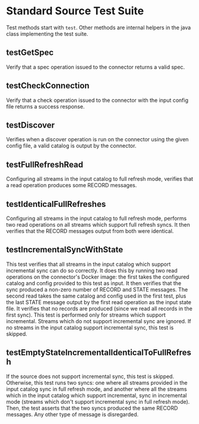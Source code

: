 # Standard Source Test Suite

Test methods start with `test`. Other methods are internal helpers in the java class implementing the test suite.

## testGetSpec

Verify that a spec operation issued to the connector returns a valid spec.

## testCheckConnection

Verify that a check operation issued to the connector with the input config file returns a success response.

## testDiscover

Verifies when a discover operation is run on the connector using the given config file, a valid catalog is output by the connector.

## testFullRefreshRead

Configuring all streams in the input catalog to full refresh mode, verifies that a read operation produces some RECORD messages.

## testIdenticalFullRefreshes

Configuring all streams in the input catalog to full refresh mode, performs two read operations on all streams which support full refresh syncs. It then verifies that the RECORD messages output from both were identical.

## testIncrementalSyncWithState

This test verifies that all streams in the input catalog which support incremental sync can do so correctly. It does this by running two read operations on the connector's Docker image: the first takes the configured catalog and config provided to this test as input. It then verifies that the sync produced a non-zero number of RECORD and STATE messages. The second read takes the same catalog and config used in the first test, plus the last STATE message output by the first read operation as the input state file. It verifies that no records are produced \(since we read all records in the first sync\). This test is performed only for streams which support incremental. Streams which do not support incremental sync are ignored. If no streams in the input catalog support incremental sync, this test is skipped.

## testEmptyStateIncrementalIdenticalToFullRefresh

If the source does not support incremental sync, this test is skipped. Otherwise, this test runs two syncs: one where all streams provided in the input catalog sync in full refresh mode, and another where all the streams which in the input catalog which support incremental, sync in incremental mode \(streams which don't support incremental sync in full refresh mode\). Then, the test asserts that the two syncs produced the same RECORD messages. Any other type of message is disregarded.

